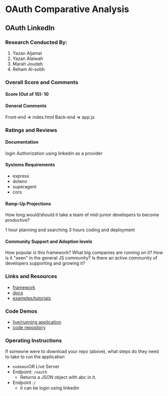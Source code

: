 # OAuth Comparative Analysis

## OAuth LinkedIn

### Research Conducted By: 
1. Yazan Aljamal 
2. Yazan Alaiwah
3. Marah Joudeh 
4. Reham Al-sobh 

### Overall Score and Comments
#### Score (Out of 10): 10
#### General Comments
Front-end => index.html
Back-end => app.js


### Ratings and Reviews
#### Documentation

login Authorization using linkedin as a provider 

#### Systems Requirements
- express
- dotenv 
- superagent
- cors


#### Ramp-Up Projections
How long would/should it take a team of mid-junior developers to become productive?

1 hour planning and searching
3 hours coding and deployment

#### Community Support and Adoption levels
How popular is this framework? What big companies are running on it? How is it "seen" in the general JS community?  Is there an active community of developers supporting and growing it?



### Links and Resources
* [framework](http://linkedin.com)
* [docs](https://docs.microsoft.com/en-us/linkedin/)
* [examples/tutorials](https://www.youtube.com/watch?time_continue=7&v=jYflkIo1R4A&feature=emb_logo)

### Code Demos
* [live/running application](https://linkedin401.herokuapp.com/)
* [code repository](https://github.com/aouthLinkedIn/aouthlinkedin)

### Operating Instructions
If someone were to download your repo (above), what steps do they need to take to run the application
* `nodemon`OR Live Server 
* Endpoint: `/oauth`
  * Returns a JSON object with abc in it.
* Endpoint :`/`
  * it can be login using linkedin
